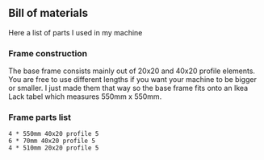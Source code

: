 ## Bill of materials

Here a list of parts I used in my machine

### Frame construction

The base frame consists mainly out of 20x20 and 40x20 profile elements.
You are free to use different lengths if you want your machine to be bigger or smaller.
I just made them that way so the base frame fits onto an Ikea Lack tabel which measures 550mm x 550mm.

### Frame parts list

    4 * 550mm 40x20 profile 5
    6 * 70mm 40x20 profile 5
    4 * 510mm 20x20 profile 5

